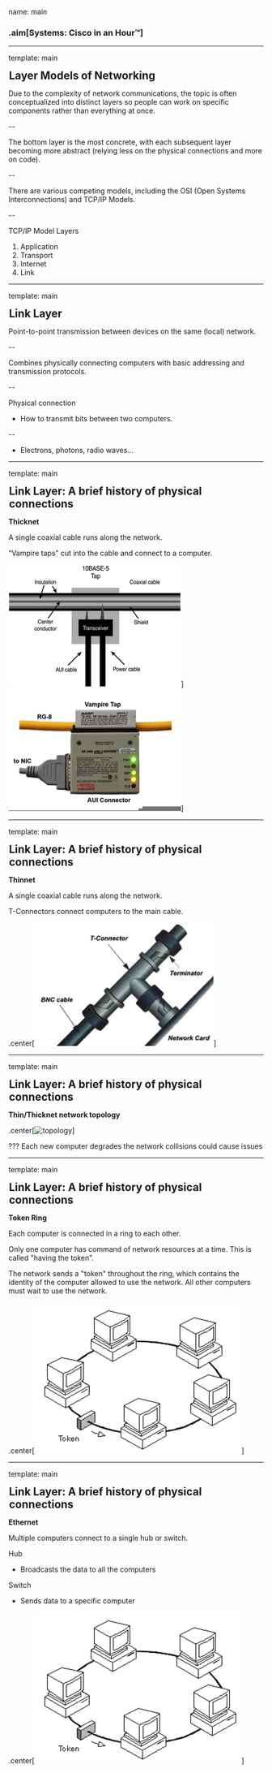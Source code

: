 name: main

### .aim[Systems: Cisco in an Hour™]
<style>
.aim {
font-size: .75em;
border-bottom: 1px solid lightgray;
margin: 1px;
}
.remark-inline-code {
  background-color: lightgray;
  border-radius: 3px;
  padding-left: 2px;
  padding-right: 2px;
}
h4 {
font-size: 1.5em;
margin: 1px;
}

center_img {
  display: block;
  text-align: center;
}
</style>

---
template: main

#### Layer Models of Networking

Due to the complexity of network communications, the topic is often conceptualized into distinct layers so people can work on specific components rather than everything at once.

--

The bottom layer is the most concrete, with each subsequent layer becoming more abstract (relying less on the physical connections and more on code).

--

There are various competing models, including the OSI (Open Systems Interconnections) and TCP/IP Models.

--

TCP/IP Model Layers
1. Application
2. Transport
3. Internet
4. Link

---
template: main

#### Link Layer

Point-to-point transmission between devices on the same (local) network.

--

Combines physically connecting computers with basic addressing and transmission protocols.

--

Physical connection

* How to transmit bits between two computers.

--

* Electrons, photons, radio waves…

---
template: main

#### Link Layer: A brief history of physical connections

__Thicknet__

A single coaxial cable runs along the network.

“Vampire taps” cut into the cable and connect to a computer.

![vtap0](assets/l31_vtap0.png)] ![vtap1](assets/l31_vtap1.png)]

---
template: main

#### Link Layer: A brief history of physical connections

__Thinnet__

A single coaxial cable runs along the network.

T-Connectors connect computers to the main cable.

.center[![tcon](assets/l31_tconnect.png)]

---
template: main

#### Link Layer: A brief history of physical connections

__Thin/Thicknet network topology__

.center[![topology](assets/l31_think-thin.png)]

???
Each new computer degrades the network
collisions could cause issues

---
template: main

#### Link Layer: A brief history of physical connections

__Token Ring__

Each computer is connected in a ring to each other.

Only one computer has command of network resources at a time. This is called "having the token”.

The network sends a "token" throughout the ring, which contains the identity of the computer allowed to use the network. All other computers must wait to use the network.

.center[![token](assets/l31_token.png)]

---
template: main

#### Link Layer: A brief history of physical connections

__Ethernet__

Multiple computers connect to a single hub or switch.

Hub
* Broadcasts the data to all the computers

Switch
* Sends data to a specific computer

.center[![token](assets/l31_token.png)]
